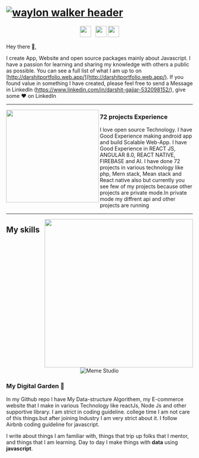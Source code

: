 # [![waylon walker header](https://firebasestorage.googleapis.com/v0/b/darshit-portfolio-android-app.appspot.com/o/Darshit%20Gajjar.png?alt=media&token=411b7ea0-9faa-4739-8047-0bacb11a996f)](http://darshitportfolio.web.app/)
<p align='center'>
<a href="https://www.instagram.com/darshit_19981/"><img height="30" src="https://github.com/WaylonWalker/WaylonWalker/blob/main/icon/instagram.jpg?raw=true"></a>&nbsp;&nbsp;
<a href="https://www.linkedin.com/in/darshit-gajjar-532098152/"><img height="30" src="https://github.com/WaylonWalker/WaylonWalker/blob/main/icon/linkedin.png?raw=true"></a>
<a href="https://play.google.com/store/apps/details?id=com.darshitportfolio"><img height="30" src="https://icons-for-free.com/iconfiles/png/512/Android-1320568265274623818.png"></a>
</p>

Hey there 👋,

I create App, Website and open source packages mainly about Javascript.  I have a passion for learning and sharing my knowledge with others a public as possible.  You can see a full list of what I am up to on [http://darshitportfolio.web.app/](http://darshitportfolio.web.app/).  If you found value in something I have created, please feel free to send a Message in LinkedIn (https://www.linkedin.com/in/darshit-gajjar-532098152/), give some ♥ on LinkedIn
 
  ---
 
 <p>
  <img width="250" align='left' src="https://github.com/WaylonWalker/WaylonWalker/blob/main/icon/hacktoberfest.png?raw=true">
</p>
 
### 72 projects Experience

I love open source Technology. I have Good Experience making android app and build Scalable Web-App. I have Good Experience in REACT JS, ANGULAR 8.0, REACT NATIVE, FIREBASE and AI. I have done 72 projects in various technology like php, Mern stack, Mean stack and React native also but currently you see few of my projects because other projects are private mode.In private mode my diffrent api and other projects are running

 ---

<p>
  <a href="https://firebasestorage.googleapis.com/v0/b/darshit-portfolio-android-app.appspot.com/o/Darshit%20Gajjar%20(1).png?alt=media&token=1a611e19-aafd-4715-8721-0407d1dc3ed7"><img width="400" align='right' src="https://firebasestorage.googleapis.com/v0/b/darshit-portfolio-android-app.appspot.com/o/Darshit%20Gajjar%20(1).png?alt=media&token=1a611e19-aafd-4715-8721-0407d1dc3ed7"></a>
</p>

## My skills

<p align="center">
  <img align="center" alt="Meme Studio" src="https://github.com/viclafouch/viclafouch/blob/master/img/pack.png" />
</p>

### My Digital Garden 🌱

In my Github repo I have My Data-structure Algorithem, my E-commerce website that I make in various Technology like reactJs, Node Js and other supportive library. I am strict in coding guideline. college time I am not care of this things.but after joining Industry I am very strict about it. I follow Airbnb coding guideline for javascript.

I write about things I am familiar with, things that trip up folks that I mentor, and things that I am learning.  Day to day I make things with **data** using **javascript**. 

